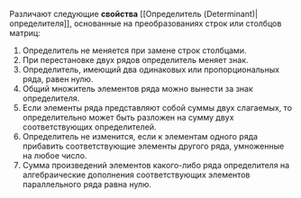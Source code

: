 Различают следующие **свойства** [[Определитель (Determinant)|определителя]], основанные на преобразованиях строк или столбцов матриц:
1. Определитель не меняется при замене строк столбцами.
2. При перестановке двух рядов определитель меняет знак.
3. Определитель, имеющий два одинаковых или пропорциональных ряда, равен нулю.
4. Общий множитель элементов ряда можно вынести за знак определителя.
5. Если элементы ряда представляют собой суммы двух слагаемых, то определительно может быть разложен на сумму двух соответствующих определителей.
6. Определитель не изменится, если к элементам одного ряда прибавить соответствующие элементы другого ряда, умноженные на любое число.
7. Сумма произведений элементов какого-либо ряда определителя на алгебраические дополнения соответствующих элементов параллельного ряда равна нулю.